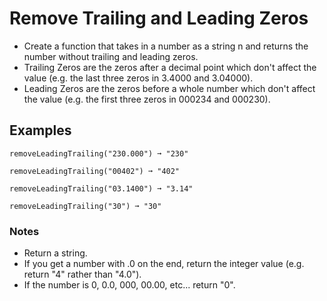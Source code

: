 # Remove Trailing and Leading Zeros

- Create a function that takes in a number as a string n and returns the number without trailing and leading zeros.
- Trailing Zeros are the zeros after a decimal point which don't affect the value (e.g. the last three zeros in 3.4000 and 3.04000).
- Leading Zeros are the zeros before a whole number which don't affect the value (e.g. the first three zeros in 000234 and 000230).

## Examples
```
removeLeadingTrailing("230.000") ➞ "230"

removeLeadingTrailing("00402") ➞ "402"

removeLeadingTrailing("03.1400") ➞ "3.14"

removeLeadingTrailing("30") ➞ "30"

```

### Notes
- Return a string.
- If you get a number with .0 on the end, return the integer value (e.g. return "4" rather than "4.0").
- If the number is 0, 0.0, 000, 00.00, etc... return "0".
